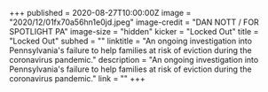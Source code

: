 +++
published = 2020-08-27T10:00:00Z
image = "2020/12/01fx70a56hn1e0jd.jpeg"
image-credit = "DAN NOTT / FOR SPOTLIGHT PA"
image-size = "hidden"
kicker = "Locked Out"
title = "Locked Out"
subhed = ""
linktitle = "An ongoing investigation into Pennsylvania's failure to help families at risk of eviction during the coronavirus pandemic."
description = "An ongoing investigation into Pennsylvania's failure to help families at risk of eviction during the coronavirus pandemic."
link = ""
+++

